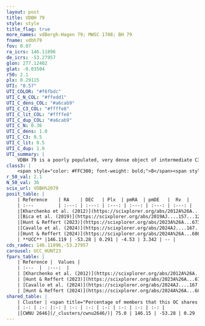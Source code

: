 ```yaml
---
layout: post
title: VDBH 79
style: style
title_flag: true
more_names: vdBergh-Hagen 79; MWSC 1708; BH 79
fname: vdbh79
fov: 0.07
ra_icrs: 146.11896
de_icrs: -53.27957
glon: 277.12402
glat: -0.03504
r50: 2.1
plx: 0.29115
UTI: "0.57"
UTI_COLOR: "#f6fbdc"
UTI_C_N_COL: "#ffedd1"
UTI_C_dens_COL: "#a6cab9"
UTI_C_C3_COL: "#ffffe8"
UTI_C_lit_COL: "#ffffe8"
UTI_C_dup_COL: "#a6cab9"
UTI_C_N: 0.36
UTI_C_dens: 1.0
UTI_C_C3: 0.5
UTI_C_lit: 0.5
UTI_C_dup: 1.0
UTI_summary: |
    VDBH 79 is a poorly populated, very dense object of intermediate C3 quality. It is moderately studied in the literature. This object shares a significant percentage of members with a later reported entry.
class3: |
    <span style="color: #FFC300; font-weight: bold;">B</span><span style="color: #FFC300; font-weight: bold;">B</span>
r_50_val: 2.1
N_50_val: 36
scix_url: VDBH%2079
posit_table: |
    | Reference    | RA    | DEC   | Plx  | pmRA  | pmDE   |  Rv  |
    | :---         | :---: | :---: | :---: | :---: | :---: | :---: |
    |[Kharchenko et al. (2012)](https://scixplorer.org/abs/2012A%26A...543A.156K) | 146.032 | -53.325 | -- | -7.17 | 3.53 | -- |
    |[Bica et al. (2019)](https://scixplorer.org/abs/2019AJ....157...12B) | 145.923 | -53.249 | -- | -- | -- | -- |
    |[Hunt & Reffert (2023)](https://scixplorer.org/abs/2023A%26A...673A.114H) | 146.163 | -53.275 | 0.289 | -4.534 | 3.36 | -- |
    |[Cavallo et al. (2024)](https://scixplorer.org/abs/2024AJ....167...12C) | 146.147 | -53.282 | 0.288 | -- | -- | -- |
    |[Hunt & Reffert (2024)](https://scixplorer.org/abs/2024A%26A...686A..42H) | 146.163 | -53.275 | 0.289 | -4.534 | 3.36 | -- |
    | **UCC** |146.119 | -53.28 | 0.291 | -4.53 | 3.342 | -- | 
cds_radec: 146.11896,-53.27957
carousel: UCC_HUNT23
fpars_table: |
    | Reference |  Values |
    | :---  |  :---:  |
    | [Kharchenko et al. (2012)](https://scixplorer.org/abs/2012A%26A...543A.156K) | `e_bv=1.374, distance=10270, log_age=8.4` |
    | [Hunt & Reffert (2023)](https://scixplorer.org/abs/2023A%26A...673A.114H) | `AV50=3.138, diffAV50=2.179, MOD50=12.391, logAge50=7.938` |
    | [Cavallo et al. (2024)](https://scixplorer.org/abs/2024AJ....167...12C) | `AV50=3.29, dMod50=12.32, logAge50=8.18, [Fe/H]50=0.18` |
    | [Hunt & Reffert (2024)](https://scixplorer.org/abs/2024A%26A...686A..42H) | `MassJ=446.305` |
shared_table: |
    | Cluster | <span title="Percentage of members that this OC shares with the ones listed">%</span>   | RA   | DEC   | Plx   | pmRA  | pmDE  | Rv | UTI |
    | :-: | :-: |:-: | :-: | :-: | :-: | :-: | :-: | :-: |
    |[CWNU 2646](/_clusters/cwnu2646/)| 75.0 | 146.15 | -53.28 | 0.29 | -4.55 | 3.35 | -- |0.14 |
---
```

